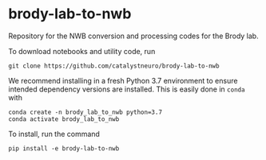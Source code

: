 # brody-lab-to-nwb
Repository for the NWB conversion and processing codes for the Brody lab.

To download notebooks and utility code, run
```
git clone https://github.com/catalystneuro/brody-lab-to-nwb
```
We recommend installing in a fresh Python 3.7 environment to ensure intended dependency versions are installed. This is easily done in `conda` with
```
conda create -n brody_lab_to_nwb python=3.7
conda activate brody_lab_to_nwb
```

To install, run the command
```
pip install -e brody-lab-to-nwb
```
